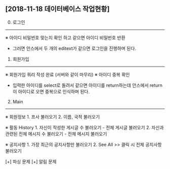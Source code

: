 
[2018-11-18 데이터베이스 작업현황]
--------------------------------

0. 로그인
--------
 ※ 아이디 비밀번호 맞는지 확인 하고 같으면 아이디 비밀번호 반환
   - 그러면 안스에서 두 개의 editext가 같으면 로그인을 진행하며 된다.

1. 회원가입
----------
 ※ 회원가입 쿼리 작성 완료 (서버와 같이 마무리)
 ※ 아이디 중복 확인
   - 입력한 아이디를 select로 돌려서 같으면 아이디를 return하는데 안스에서 return이 
     아이디로 오면 중복으로 인식하며 된다.

2. Main
-------
 ※ 회원정보
    1. 프사 불러오기
    2. 이름, 국적 불러오기

 ※ 활동 History
    1. 자신이 작성한 게시글 수 불러오기
       - 전체 게시글 불러오기
    2. 자신과 관련된 전체 메시지 수 불러오기
       - 전체 메시지 불러오기

 ※ 공지사항
    1. 가장 최근의 공지사항만 불러오기
    2. See All >> 클릭 시 전체 공지사항 불러오기  


[+] 파싱 문제
[+] 알림 문제
